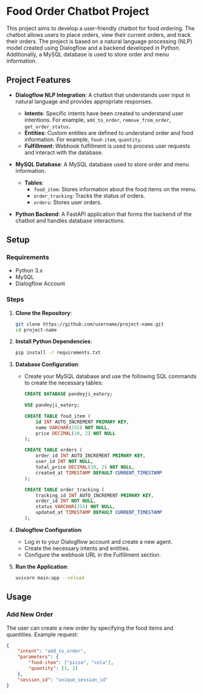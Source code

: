 # Food Order Chatbot Project

This project aims to develop a user-friendly chatbot for food ordering. The chatbot allows users to place orders, view their current orders, and track their orders. The project is based on a natural language processing (NLP) model created using Dialogflow and a backend developed in Python. Additionally, a MySQL database is used to store order and menu information.

## Project Features

- **Dialogflow NLP Integration**: A chatbot that understands user input in natural language and provides appropriate responses.
  - **Intents**: Specific intents have been created to understand user intentions. For example, `add_to_order`, `remove_from_order`, `get_order_status`.
  - **Entities**: Custom entities are defined to understand order and food information. For example, `food-item`, `quantity`.
  - **Fulfillment**: Webhook fulfillment is used to process user requests and interact with the database.

- **MySQL Database**: A MySQL database used to store order and menu information.
  - **Tables**:
    - `food_item`: Stores information about the food items on the menu.
    - `order_tracking`: Tracks the status of orders.
    - `orders`: Stores user orders.

- **Python Backend**: A FastAPI application that forms the backend of the chatbot and handles database interactions.

## Setup

### Requirements

- Python 3.x
- MySQL
- Dialogflow Account

### Steps

1. **Clone the Repository**:
    ```sh
    git clone https://github.com/username/project-name.git
    cd project-name
    ```

2. **Install Python Dependencies**:
    ```sh
    pip install -r requirements.txt
    ```

3. **Database Configuration**:
    - Create your MySQL database and use the following SQL commands to create the necessary tables:
        ```sql
        CREATE DATABASE pandeyji_eatery;

        USE pandeyji_eatery;

        CREATE TABLE food_item (
            id INT AUTO_INCREMENT PRIMARY KEY,
            name VARCHAR(255) NOT NULL,
            price DECIMAL(10, 2) NOT NULL
        );

        CREATE TABLE orders (
            order_id INT AUTO_INCREMENT PRIMARY KEY,
            user_id INT NOT NULL,
            total_price DECIMAL(10, 2) NOT NULL,
            created_at TIMESTAMP DEFAULT CURRENT_TIMESTAMP
        );

        CREATE TABLE order_tracking (
            tracking_id INT AUTO_INCREMENT PRIMARY KEY,
            order_id INT NOT NULL,
            status VARCHAR(255) NOT NULL,
            updated_at TIMESTAMP DEFAULT CURRENT_TIMESTAMP
        );
        ```

4. **Dialogflow Configuration**:
    - Log in to your Dialogflow account and create a new agent.
    - Create the necessary intents and entities.
    - Configure the webhook URL in the Fulfillment section.

5. **Run the Application**:
    ```sh
    uvicorn main:app --reload
    ```

## Usage

### Add New Order

The user can create a new order by specifying the food items and quantities. Example request:
```json
{
    "intent": "add_to_order",
    "parameters": {
        "food-item": ["pizza", "cola"],
        "quantity": [1, 2]
    },
    "session_id": "unique_session_id"
}
